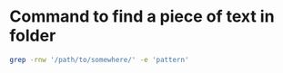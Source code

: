 # Command to find a piece of text in folder

``` Bash
grep -rnw '/path/to/somewhere/' -e 'pattern'
```
